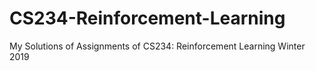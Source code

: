 # CS234-Reinforcement-Learning
My Solutions of Assignments of CS234: Reinforcement Learning Winter 2019
